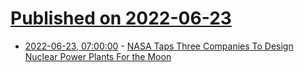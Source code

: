 # [Published on 2022-06-23](index.md)

* [2022-06-23, 07:00:00](https://science.slashdot.org/story/22/06/22/2237237/nasa-taps-three-companies-to-design-nuclear-power-plants-for-the-moon?utm_source=rss1.0mainlinkanon&utm_medium=feed) - [NASA Taps Three Companies To Design Nuclear Power Plants For the Moon](https://science.slashdot.org/story/22/06/22/2237237/nasa-taps-three-companies-to-design-nuclear-power-plants-for-the-moon?utm_source=rss1.0mainlinkanon&utm_medium=feed)
